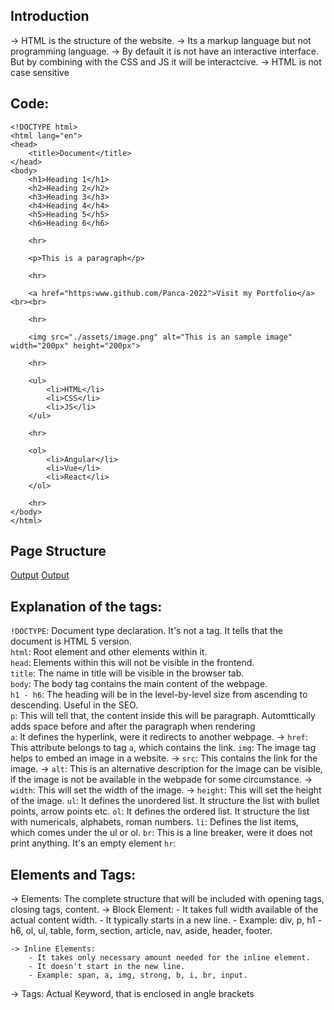 ## Introduction 
-> HTML is the structure of the website. 
-> Its a markup language but not programming language.
-> By default it is not have an interactive interface. But by combining with the CSS and JS it will be interactcive.
-> HTML is not case sensitive 

## Code:
```
<!DOCTYPE html>
<html lang="en">
<head>
    <title>Document</title>
</head>
<body>
    <h1>Heading 1</h1>
    <h2>Heading 2</h2>
    <h3>Heading 3</h3>
    <h4>Heading 4</h4>
    <h5>Heading 5</h5>
    <h6>Heading 6</h6>

    <hr>

    <p>This is a paragraph</p>

    <hr>

    <a href="https:www.github.com/Panca-2022">Visit my Portfolio</a><br><br>

    <hr>

    <img src="./assets/image.png" alt="This is an sample image" width="200px" height="200px">

    <hr>

    <ul>
        <li>HTML</li>
        <li>CSS</li>
        <li>JS</li>
    </ul>
    
    <hr>

    <ol>
        <li>Angular</li>
        <li>Vue</li>
        <li>React</li>
    </ol>
    
    <hr>
</body>
</html>
```

## Page Structure
[Output](https://github.com/Panca2022/Full-Stack-Learnings/blob/main/assets/Screenshot1.png)
[Output](https://github.com/Panca2022/Full-Stack-Learnings/blob/main/assets/Screenshot2.png)

## Explanation of the tags:
```!DOCTYPE```: Document type declaration. It's not a tag. It tells that the document is HTML 5 version.<br>
```html```: Root element and other elements within it.<br>
```head```: Elements within this will not be visible in the frontend.<br>
```title```: The name in title will be visible in the browser tab.<br>
```body```: The body tag contains the main content of the webpage.<br>
```h1 - h6```: The heading will be in the level-by-level size from ascending to descending. Useful in the SEO.<br>
```p```: This will tell that, the content inside this will be paragraph. Automttically adds space before and after the paragraph when rendering <br>
```a```: It defines the hyperlink, were it redirects to another webpage.
    -> ```href```: This attribute belongs to tag ```a```, which contains the link.
```img```: The image tag helps to embed an image in a website.
    -> ```src```: This contains the link for the image.
    -> ```alt```: This is an alternative description for the image can be visible, if the image is not be available in the webpade for some circumstance.
    -> ```width```: This will set the width of the image.
    -> ```height```: This will set the height of the image.
```ul```: It defines the unordered list. It structure the list with bullet points, arrow points etc.
```ol```: It defines the ordered list. It structure the list with numericals, alphabets, roman numbers.
```li```: Defines the list items, which comes under the ul or ol.
```br```: This is a line breaker, were it does not print anything. It's an empty element 
```hr```:

## Elements and Tags:
-> Elements: The complete structure that will be included with opening tags, closing tags, content.
    -> Block Element: 
        - It takes full width available of the actual content width. 
        - It typically starts in a new line.
        - Example: div, p, h1 - h6, ol, ul, table, form, section, article, nav, aside, header, footer.

    -> Inline Elements:
        - It takes only necessary amount needed for the inline element.
        - It doesn't start in the new line.
        - Example: span, a, img, strong, b, i, br, input.
        
-> Tags: Actual Keyword, that is enclosed in angle brackets
